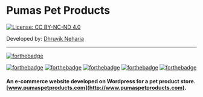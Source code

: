 # Pumas Pet Products

[![License: CC BY-NC-ND 4.0](https://img.shields.io/badge/License-CC%20BY--NC--ND%204.0-lightgrey.svg)](https://creativecommons.org/licenses/by-nc-nd/4.0/)

Developed by: [Dhruvik Neharia](http://www.dhruvikneharia.in) 

---

[![forthebadge](http://forthebadge.com/images/badges/built-with-wordpress.svg)](http://forthebadge.com)

[![forthebadge](http://forthebadge.com/images/badges/uses-html.svg)](http://forthebadge.com) [![forthebadge](http://forthebadge.com/images/badges/uses-css.svg)](http://forthebadge.com) [![forthebadge](http://forthebadge.com/images/badges/uses-js.svg)](http://forthebadge.com) [![forthebadge](http://forthebadge.com/images/badges/uses-git.svg)](http://forthebadge.com) [![forthebadge](http://forthebadge.com/images/badges/validated-html5.svg)](http://forthebadge.com)

#### An e-commerce website developed on Wordpress for a pet product store. [www.pumaspetproducts.com](http://www.pumaspetproducts.com).